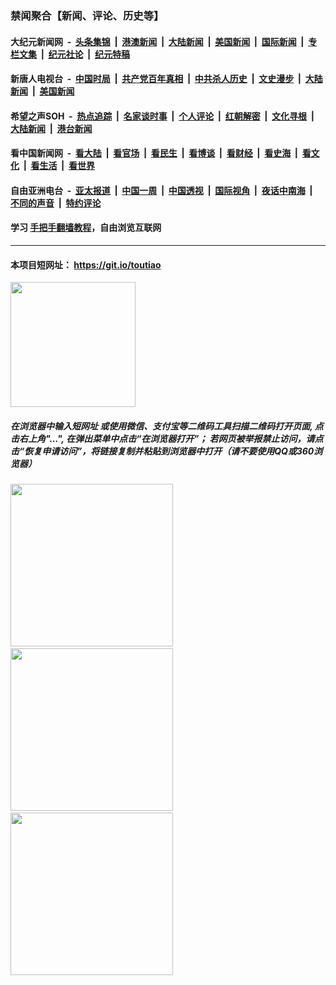 ### 禁闻聚合【新闻、评论、历史等】

#### 大纪元新闻网 &nbsp;-&nbsp; [头条集锦](indexes/E头条集锦.md?t=03092032) &nbsp;|&nbsp; [港澳新闻](indexes/E港澳新闻.md?t=03092032)  &nbsp;|&nbsp; [大陆新闻](indexes/E大陆新闻.md?t=03092032) &nbsp;|&nbsp; [美国新闻](indexes/E美国新闻.md?t=03092032) &nbsp;|&nbsp; [国际新闻](indexes/E国际新闻.md?t=03092032) &nbsp;|&nbsp; [专栏文集](indexes/E专栏文集.md?t=03092032) &nbsp;|&nbsp; [纪元社论](indexes/E纪元社论.md?t=03092032) &nbsp;|&nbsp; [纪元特稿](indexes/E纪元特稿.md?t=03092032) 

#### 新唐人电视台 &nbsp;-&nbsp; [中国时局](indexes/N中国时局.md?t=03092032) &nbsp;|&nbsp; [共产党百年真相](indexes/N共产党百年真相.md?t=03092032) &nbsp;|&nbsp; [中共杀人历史](indexes/N中共杀人历史.md?t=03092032) &nbsp;|&nbsp; [文史漫步](indexes/N文史漫步.md?t=03092032) &nbsp;|&nbsp; [大陆新闻](indexes/N大陆新闻.md?t=03092032) &nbsp;|&nbsp; [美国新闻](indexes/N美国新闻.md?t=03092032)

#### 希望之声SOH &nbsp;-&nbsp; [热点追踪](indexes/H热点追踪.md?t=03092032) &nbsp;|&nbsp; [名家谈时事](indexes/H名家谈时事.md?t=03092032) &nbsp;|&nbsp; [个人评论](indexes/H个人评论.md?t=03092032)  &nbsp;|&nbsp; [红朝解密](indexes/H红朝解密.md?t=03092032) &nbsp;|&nbsp; [文化寻根](indexes/H文化寻根.md?t=03092032) &nbsp;|&nbsp; [大陆新闻](indexes/H大陆新闻.md?t=03092032) &nbsp;|&nbsp; [港台新闻](indexes/H港台新闻.md?t=03092032)

#### 看中国新闻网 &nbsp;-&nbsp; [看大陆](indexes/S看大陆.md?t=03092032) &nbsp;|&nbsp; [看官场](indexes/S看官场.md?t=03092032) &nbsp;|&nbsp; [看民生](indexes/S看民生.md?t=03092032)  &nbsp;|&nbsp; [看博谈](indexes/S看博谈.md?t=03092032) &nbsp;|&nbsp; [看财经](indexes/S看财经.md?t=03092032) &nbsp;|&nbsp; [看史海](indexes/S看史海.md?t=03092032) &nbsp;|&nbsp; [看文化](indexes/S看文化.md?t=03092032) &nbsp;|&nbsp; [看生活](indexes/S看生活.md?t=03092032) &nbsp;|&nbsp; [看世界](indexes/S看世界.md?t=03092032)

#### 自由亚洲电台 &nbsp;-&nbsp; [亚太报道](indexes/R亚太报道.md?t=03092032) &nbsp;|&nbsp; [中国一周](indexes/R中国一周.md?t=03092032) &nbsp;|&nbsp; [中国透视](indexes/R中国透视.md?t=03092032)  &nbsp;|&nbsp; [国际视角](indexes/R国际视角.md?t=03092032) &nbsp;|&nbsp; [夜话中南海](indexes/R夜话中南海.md?t=03092032) &nbsp;|&nbsp; [不同的声音](indexes/R不同的声音.md?t=03092032) &nbsp;|&nbsp; [特约评论](indexes/R特约评论.md?t=03092032)

#### 学习 [手把手翻墙教程](https://github.com/gfw-breaker/guides/wiki)，自由浏览互联网

----

#### 本项目短网址： https://git.io/toutiao
<img src="https://raw.githubusercontent.com/gfw-breaker/banned-news/master/scripts/img/qr.png" width="200px"/>  

##### 在浏览器中输入短网址 或使用微信、支付宝等二维码工具扫描二维码打开页面, 点击右上角"...", 在弹出菜单中点击“在浏览器打开”； 若网页被举报禁止访问，请点击“恢复申请访问”，将链接复制并粘贴到浏览器中打开（请不要使用QQ或360浏览器）

<img src="https://raw.githubusercontent.com/gfw-breaker/banned-news/master/scripts/img/1.png" width="260px"/> &nbsp; <img src="https://raw.githubusercontent.com/gfw-breaker/banned-news/master/scripts/img/2.png" width="260px"/> &nbsp; <img src="https://raw.githubusercontent.com/gfw-breaker/banned-news/master/scripts/img/3.png" width="260px"/>
